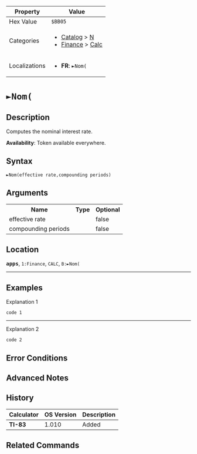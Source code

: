 | Property      | Value |
|---------------|-------|
| Hex Value     | `$BB05`|
| Categories    | <ul><li>[Catalog](<../categories/Catalog.md>) > [N](<../categories/Catalog.md#N>)</li><li>[Finance](<../categories/Finance.md>) > [Calc](<../categories/Finance.md#Calc>)</li></ul> |
| Localizations | <ul><li><b>FR</b>: `►Nom(`</li></ul> |

# `►Nom(`

## Description
Computes the nominal interest rate.


<b>Availability</b>: Token available everywhere.

## Syntax
`►Nom(effective rate,compounding periods)`

## Arguments
<table>
<tr><th>Name</th><th>Type</th><th>Optional</th></tr>

<tr><td>effective rate</td><td></td><td>false</td></tr>

<tr><td>compounding periods</td><td></td><td>false</td></tr>

</table>

## Location
<tt><kbd><b>apps</b></kbd></tt>, `1:Finance`, `CALC`, `B:►Nom(`
<hr>

## Examples

Explanation 1
```ti-basic
code 1
```
---
Explanation 2
```ti-basic
code 2
```

## Error Conditions


## Advanced Notes


## History
| Calculator | OS Version | Description |
|------------|------------|-------------|
| <b>TI-83</b> | 1.010 | Added |

## Related Commands

